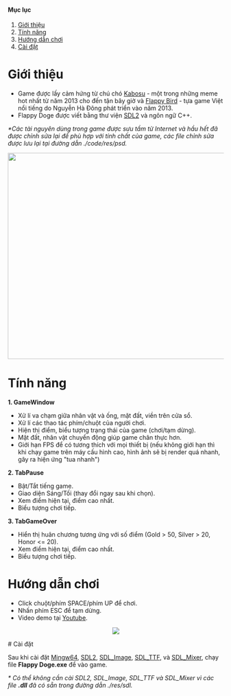 #### Mục lục
1. [Giới thiệu](#introduction)
2. [Tính năng](#feature)
3. [Hướng dẫn chơi](#play)
4. [Cài đặt](#installation)

# Giới thiệu <a name="introduction"></a>

* Game được lấy cảm hứng từ chú chó [Kabosu](https://vi.wikipedia.org/wiki/Doge_(meme)) - một trong những meme hot nhất từ năm 2013 cho đến tận bây giờ và [Flappy Bird](https://vi.wikipedia.org/wiki/Flappy_Bird) - tựa game Việt nổi tiếng do Nguyễn Hà Đông phát triển vào năm 2013.
* Flappy Doge được viết bằng thư viện [SDL2](https://www.libsdl.org/download-2.0.php) và ngôn ngữ C++.

_*Các tài nguyên dùng trong game được sưu tầm từ Internet và hầu hết đã được chỉnh sửa lại để phù hợp với tính chất của game, các file chỉnh sửa được lưu lại tại đường dẫn 
./code/res/psd._
<p align="center">
<img width="640" height="480" src="https://i.pinimg.com/originals/02/98/fa/0298fa4e7f8b0495169b2e964f06d7f2.jpg">
</p>

# Tính năng <a name="feature"></a>

**1. GameWindow**
* Xử lí va chạm giữa nhân vật và ống, mặt đất, viền trên cửa sổ.
* Xử lí các thao tác phím/chuột của người chơi.
* Hiện thị điểm, biểu tượng trạng thái của game (chơi/tạm dừng).
* Mặt đất, nhân vật chuyển động giúp game chân thực hơn.
* Giới hạn FPS để có tương thích với mọi thiết bị (nếu không giới hạn thì khi chạy game trên máy cấu hình cao, hình ảnh sẽ bị render quá nhanh, gây ra hiện ứng "tua nhanh")

**2. TabPause**
* Bật/Tắt tiếng game.
* Giao diện Sáng/Tối (thay đổi ngay sau khi chọn).
* Xem điểm hiện tại, điểm cao nhất.
* Biểu tượng chơi tiếp.

**3. TabGameOver**
* Hiển thị huân chương tương ứng với số điểm (Gold > 50, Silver > 20, Honor <= 20).
* Xem điểm hiện tại, điểm cao nhất.
* Biểu tượng chơi tiếp.

# Hướng dẫn chơi <a name="play"></a>
* Click chuột/phím SPACE/phím UP để chơi.
* Nhấn phím ESC để tạm dừng.
* Video demo tại [Youtube](https://youtu.be/LihM4SI81ug).

<p align="center">
<img src="https://i.imgur.com/dvni6mF.png">
</p>
# Cài đặt <a name="installation"></a>

Sau khi cài đặt [Mingw64](https://sourceforge.net/projects/mingw-w64/files/Toolchains%20targetting%20Win64/Personal%20Builds/mingw-builds/8.1.0/threads-win32/seh/x86_64-8.1.0-release-win32-seh-rt_v6-rev0.7z/download), [SDL2](https://www.libsdl.org/download-2.0.php), [SDL_Image](https://www.libsdl.org/projects/SDL_image), [SDL_TTF](https://www.libsdl.org/projects/SDL_ttf), và [SDL_Mixer](https://www.libsdl.org/projects/SDL_mixer), chạy file **Flappy Doge.exe** để vào game.

_* Có thể không cần cài SDL2, SDL_Image, SDL_TTF và SDL_Mixer vì các file **.dll** đã có sẵn trong đường dẫn ./res/sdl._




